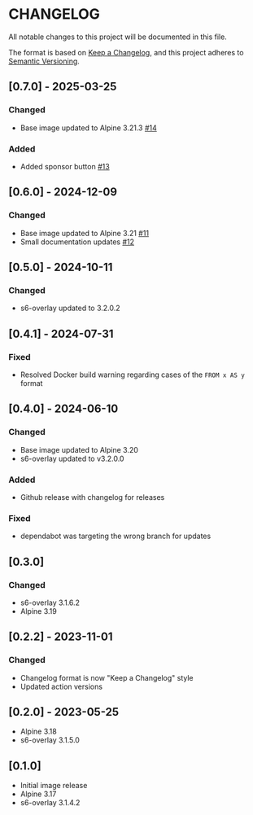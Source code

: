 # CHANGELOG

All notable changes to this project will be documented in this file.

The format is based on [Keep a Changelog](https://keepachangelog.com/en/1.1.0/),
and this project adheres to [Semantic Versioning](https://semver.org/spec/v2.0.0.html).

## [0.7.0] - 2025-03-25

### Changed

- Base image updated to Alpine 3.21.3 [#14](https://github.com/stumpylog/tailscale-dns-container/pull/14)

### Added

- Added sponsor button [#13](https://github.com/stumpylog/tailscale-dns-container/pull/13)

## [0.6.0] - 2024-12-09

### Changed

- Base image updated to Alpine 3.21 [#11](https://github.com/stumpylog/tailscale-dns-container/pull/11)
- Small documentation updates [#12](https://github.com/stumpylog/tailscale-dns-container/pull/12)

## [0.5.0] - 2024-10-11

### Changed

- s6-overlay updated to 3.2.0.2

## [0.4.1] - 2024-07-31

### Fixed

- Resolved Docker build warning regarding cases of the `FROM x AS y` format

## [0.4.0] - 2024-06-10

### Changed

- Base image updated to Alpine 3.20
- s6-overlay updated to v3.2.0.0

### Added

- Github release with changelog for releases

### Fixed

- dependabot was targeting the wrong branch for updates

## [0.3.0]

### Changed

- s6-overlay 3.1.6.2
- Alpine 3.19

## [0.2.2] - 2023-11-01

### Changed

- Changelog format is now "Keep a Changelog" style
- Updated action versions

## [0.2.0] - 2023-05-25

- Alpine 3.18
- s6-overlay 3.1.5.0

## [0.1.0]

- Initial image release
- Alpine 3.17
- s6-overlay 3.1.4.2
